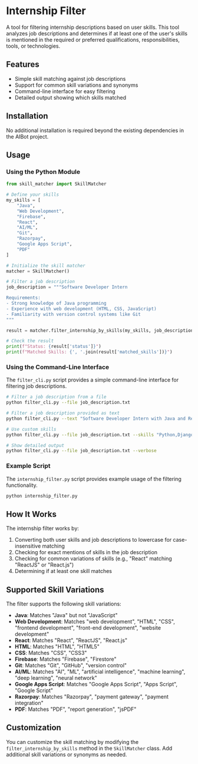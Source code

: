 # Internship Filter

A tool for filtering internship descriptions based on user skills. This tool analyzes job descriptions and determines if at least one of the user's skills is mentioned in the required or preferred qualifications, responsibilities, tools, or technologies.

## Features

- Simple skill matching against job descriptions
- Support for common skill variations and synonyms
- Command-line interface for easy filtering
- Detailed output showing which skills matched

## Installation

No additional installation is required beyond the existing dependencies in the AIBot project.

## Usage

### Using the Python Module

```python
from skill_matcher import SkillMatcher

# Define your skills
my_skills = [
    "Java",
    "Web Development",
    "Firebase",
    "React",
    "AI/ML",
    "Git",
    "Razorpay",
    "Google Apps Script",
    "PDF"
]

# Initialize the skill matcher
matcher = SkillMatcher()

# Filter a job description
job_description = """Software Developer Intern

Requirements:
- Strong knowledge of Java programming
- Experience with web development (HTML, CSS, JavaScript)
- Familiarity with version control systems like Git
"""

result = matcher.filter_internship_by_skills(my_skills, job_description)

# Check the result
print(f"Status: {result['status']}")
print(f"Matched Skills: {', '.join(result['matched_skills'])}")
```

### Using the Command-Line Interface

The `filter_cli.py` script provides a simple command-line interface for filtering job descriptions.

```bash
# Filter a job description from a file
python filter_cli.py --file job_description.txt

# Filter a job description provided as text
python filter_cli.py --text "Software Developer Intern with Java and React experience"

# Use custom skills
python filter_cli.py --file job_description.txt --skills "Python,Django,SQL,AWS"

# Show detailed output
python filter_cli.py --file job_description.txt --verbose
```

### Example Script

The `internship_filter.py` script provides example usage of the filtering functionality.

```bash
python internship_filter.py
```

## How It Works

The internship filter works by:

1. Converting both user skills and job descriptions to lowercase for case-insensitive matching
2. Checking for exact mentions of skills in the job description
3. Checking for common variations of skills (e.g., "React" matching "ReactJS" or "React.js")
4. Determining if at least one skill matches

## Supported Skill Variations

The filter supports the following skill variations:

- **Java**: Matches "Java" but not "JavaScript"
- **Web Development**: Matches "web development", "HTML", "CSS", "frontend development", "front-end development", "website development"
- **React**: Matches "React", "ReactJS", "React.js"
- **HTML**: Matches "HTML", "HTML5"
- **CSS**: Matches "CSS", "CSS3"
- **Firebase**: Matches "Firebase", "Firestore"
- **Git**: Matches "Git", "GitHub", "version control"
- **AI/ML**: Matches "AI", "ML", "artificial intelligence", "machine learning", "deep learning", "neural network"
- **Google Apps Script**: Matches "Google Apps Script", "Apps Script", "Google Script"
- **Razorpay**: Matches "Razorpay", "payment gateway", "payment integration"
- **PDF**: Matches "PDF", "report generation", "jsPDF"

## Customization

You can customize the skill matching by modifying the `filter_internship_by_skills` method in the `SkillMatcher` class. Add additional skill variations or synonyms as needed.